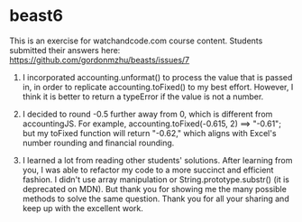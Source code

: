 # beast6
This is an exercise for watchandcode.com course content. Students submitted their answers here: https://github.com/gordonmzhu/beasts/issues/7
1. I incorporated accounting.unformat() to process the value that is passed in, in order to replicate accounting.toFixed() to my best effort. However, I think it is better to return a typeError if the value is not a number.

2. I decided to round -0.5 further away from 0, which is different from accountingJS. For example, accounting.toFixed(-0.615, 2) ==> "-0.61"; but my toFixed function will return "-0.62," which aligns with Excel's number rounding and financial rounding.

3. I learned a lot from reading other students' solutions. After learning from you, I was able to refactor my code to a more succinct and efficient fashion. I didn't use array manipulation or String.prototype.substr() (it is deprecated on MDN). But thank you for showing me the many possible methods to solve the same question. Thank you for all your sharing and keep up with the excellent work.
